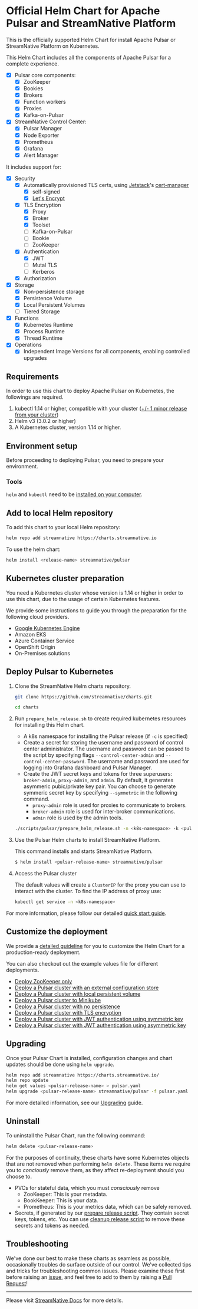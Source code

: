 <!--

    Licensed to the Apache Software Foundation (ASF) under one
    or more contributor license agreements.  See the NOTICE file
    distributed with this work for additional information
    regarding copyright ownership.  The ASF licenses this file
    to you under the Apache License, Version 2.0 (the
    "License"); you may not use this file except in compliance
    with the License.  You may obtain a copy of the License at

      http://www.apache.org/licenses/LICENSE-2.0

    Unless required by applicable law or agreed to in writing,
    software distributed under the License is distributed on an
    "AS IS" BASIS, WITHOUT WARRANTIES OR CONDITIONS OF ANY
    KIND, either express or implied.  See the License for the
    specific language governing permissions and limitations
    under the License.

-->

# Official Helm Chart for Apache Pulsar and StreamNative Platform

This is the officially supported Helm Chart for install Apache Pulsar
or StreamNative Platform on Kubernetes.

This Helm Chart includes all the components of Apache Pulsar for a complete experience.

- [x] Pulsar core components:
    - [x] ZooKeeper
    - [x] Bookies
    - [x] Brokers
    - [x] Function workers
    - [x] Proxies
    - [x] Kafka-on-Pulsar
- [x] StreamNative Control Center:
    - [x] Pulsar Manager
    - [x] Node Exporter
    - [x] Prometheus
    - [x] Grafana
    - [x] Alert Manager

It includes support for:

- [x] Security
    - [x] Automatically provisioned TLS certs, using [Jetstack](https://www.jetstack.io/)'s [cert-manager](https://cert-manager.io/docs/)
        - [x] self-signed
        - [x] [Let's Encrypt](https://letsencrypt.org/)
    - [x] TLS Encryption
        - [x] Proxy
        - [x] Broker
        - [x] Toolset
        - [ ] Kafka-on-Pulsar
        - [ ] Bookie
        - [ ] ZooKeeper
    - [x] Authentication
        - [x] JWT
        - [ ] Mutal TLS
        - [ ] Kerberos
    - [x] Authorization
- [x] Storage
    - [x] Non-persistence storage
    - [x] Persistence Volume
    - [x] Local Persistent Volumes
    - [ ] Tiered Storage
- [x] Functions
    - [x] Kubernetes Runtime
    - [x] Process Runtime
    - [x] Thread Runtime
- [x] Operations
    - [x] Independent Image Versions for all components, enabling controlled upgrades

## Requirements

In order to use this chart to deploy Apache Pulsar on Kubernetes, the followings are required.

1. kubectl 1.14 or higher, compatible with your cluster ([+/- 1 minor release from your cluster](https://kubernetes.io/docs/tasks/tools/install-kubectl/#before-you-begin))
2. Helm v3 (3.0.2 or higher)
3. A Kubernetes cluster, version 1.14 or higher.

## Environment setup

Before proceeding to deploying Pulsar, you need to prepare your environment.

### Tools

`helm` and `kubectl` need to be [installed on your computer](https://streamnative.io/docs/v1.0.0/install-and-upgrade/helm/install/tools).

## Add to local Helm repository

To add this chart to your local Helm repository:

```bash
helm repo add streamnative https://charts.streamnative.io
```

To use the helm chart:

```bash
helm install <release-name> streamnative/pulsar
```

## Kubernetes cluster preparation

You need a Kubernetes cluster whose version is 1.14 or higher in order to use this chart, due to the usage of certain Kubernetes features.

We provide some instructions to guide you through the preparation for the following cloud providers.

- [Google Kubernetes Engine](https://streamnative.io/docs/v1.0.0/install-and-upgrade/helm/cloud/gke)
- Amazon EKS
- Azure Container Service
- OpenShift Origin
- On-Premises solutions

## Deploy Pulsar to Kubernetes

1. Clone the StreamNative Helm charts repository.

    ```bash
    git clone https://github.com/streamnative/charts.git
    ```
    ```bash
    cd charts
    ```

2. Run `prepare_helm_release.sh` to create required kubernetes resources for installing this Helm chart.
    - A k8s namespace for installing the Pulsar release (if `-c` is specified)
    - Create a secret for storing the username and password of control center administrator.
      The username and password can be passed to the script by specifying flags `--control-center-admin`
      and `--control-center-password`. The username and password are used for logging into Grafana dashboard
      and Pulsar Manager.
    - Create the JWT secret keys and tokens for three superusers: `broker-admin`, `proxy-admin`, and `admin`.
      By default, it generates asymmeric pubic/private key pair. You can choose to generate symmeric secret key
      by specifying `--symmetric` in the following command.
        - `proxy-admin` role is used for proxies to communicate to brokers.
        - `broker-admin` role is used for inter-broker communications.
        - `admin` role is used by the admin tools.

    ```bash
    ./scripts/pulsar/prepare_helm_release.sh -n <k8s-namespace> -k <pulsar-release-name> -c
    ```

3. Use the Pulsar Helm charts to install StreamNative Platform. 

    This command installs and starts StreamNative Platform.

    ```bash 
    $ helm install <pulsar-release-name> streamnative/pulsar
    ```

4. Access the Pulsar cluster

    The default values will create a `ClusterIP` for the proxy you can use to interact with the cluster. To find the IP address of proxy use:

    ```bash
    kubectl get service -n <k8s-namespace>
    ```

For more information, please follow our detailed
[quick start guide](https://streamnative.io/docs/v1.0.0/get-started/helm).

## Customize the deployment 

We provide a [detailed guideline](https://streamnative.io/docs/v1.0.0/install-and-upgrade/helm/install/deployment) for you to customize
the Helm Chart for a production-ready deployment.

You can also checkout out the example values file for different deployments.

- [Deploy ZooKeeper only](examples/pulsar/values-cs.yaml)
- [Deploy a Pulsar cluster with an external configuration store](examples/pulsar/values-cs.yaml)
- [Deploy a Pulsar cluster with local persistent volume](examples/pulsar/values-local-pv.yaml)
- [Deploy a Pulsar cluster to Minikube](examples/pulsar/values-minikube.yaml)
- [Deploy a Pulsar cluster with no persistence](examples/pulsar/values-no-persistence.yaml)
- [Deploy a Pulsar cluster with TLS encryption](examples/pulsar/values-tls.yaml)
- [Deploy a Pulsar cluster with JWT authentication using symmetric key](examples/pulsar/values-jwt-symmetric.yaml)
- [Deploy a Pulsar cluster with JWT authentication using asymmetric key](examples/pulsar/values-jwt-asymmetric.yaml)

## Upgrading

Once your Pulsar Chart is installed, configuration changes and chart
updates should be done using `helm upgrade`.

```bash
helm repo add streamnative https://charts.streamnative.io/
helm repo update
helm get values <pulsar-release-name> > pulsar.yaml
helm upgrade <pulsar-release-name> streamnative/pulsar -f pulsar.yaml
```

For more detailed information, see our [Upgrading](https://streamnative.io/docs/v1.0.0/install-and-upgrade/helm/install/upgrade) guide.

## Uninstall

To uninstall the Pulsar Chart, run the following command:

```bash
helm delete <pulsar-release-name>
```

For the purposes of continuity, these charts have some Kubernetes objects that are not removed when performing `helm delete`.
These items we require you to *conciously* remove them, as they affect re-deployment should you choose to.

* PVCs for stateful data, which you must *consciously* remove
    - ZooKeeper: This is your metadata.
    - BookKeeper: This is your data.
    - Prometheus: This is your metrics data, which can be safely removed.
* Secrets, if generated by our [prepare release script](https://github.com/streamnative/charts/blob/master/scripts/pulsar/prepare_helm_release.sh). They contain secret keys, tokens, etc. You can use [cleanup release script](https://github.com/streamnative/charts/blob/master/scripts/pulsar/cleanup_helm_release.sh) to remove these secrets and tokens as needed.

## Troubleshooting

We've done our best to make these charts as seamless as possible,
occasionally troubles do surface outside of our control. We've collected
tips and tricks for troubleshooting common issues. Please examine these first before raising an [issue](https://github.com/streamnative/charts/issues/new/choose), and feel free to add to them by raising a [Pull Request](https://github.com/streamnative/charts/compare)!

---

Please visit [StreamNative Docs](https://streamnative.io/docs) for more details.
